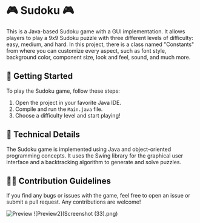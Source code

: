 # 🎮 Sudoku 🎮

This is a Java-based Sudoku game with a GUI implementation. It allows players to play a 9x9 Sudoku puzzle with three different levels of difficulty: easy, medium, and hard. In this project, there is a class named "Constants" from where you can customize every aspect, such as font style, background color, component size, look and feel, sound, and much more.

## 🚀 Getting Started

To play the Sudoku game, follow these steps:

1. Open the project in your favorite Java IDE.
2. Compile and run the `Main.java` file.
3. Choose a difficulty level and start playing!

## 🤖 Technical Details

The Sudoku game is implemented using Java and object-oriented programming concepts. It uses the Swing library for the graphical user interface and a backtracking algorithm to generate and solve puzzles.

## 👨‍💻 Contribution Guidelines

If you find any bugs or issues with the game, feel free to open an issue or submit a pull request. Any contributions are welcome!

![Preview](preview_image(1)png)
![Preview2](Screenshot (33).png)

